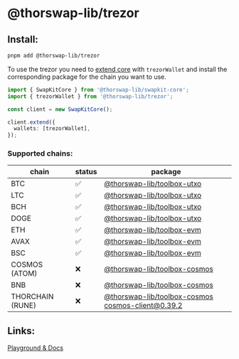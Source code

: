 # @thorswap-lib/trezor

## Install:

```bash
pnpm add @thorswap-lib/trezor
```

To use the trezor you need to [extend core](packages/swapkit-core#swapkitcore-api) with `trezorWallet` and install the corresponding package for the chain you want to use.

```ts
import { SwapKitCore } from '@thorswap-lib/swapkit-core';
import { trezorWallet } from '@thorswap-lib/trezor';

const client = new SwapKitCore();

client.extend({
  wallets: [trezorWallet],
});
```

### Supported chains:

| chain            | status | package                      |
| ---------------- | ------ | ---------------------------- |
| BTC              | ✅     | [@thorswap-lib/toolbox-utxo](../toolbox-utxo/README.md)                          |
| LTC              | ✅     | [@thorswap-lib/toolbox-utxo](../toolbox-utxo/README.md)                          |
| BCH              | ✅     | [@thorswap-lib/toolbox-utxo](../toolbox-utxo/README.md)                          |
| DOGE             | ✅     | [@thorswap-lib/toolbox-utxo](../toolbox-utxo/README.md)                          |
| ETH              | ✅     | [@thorswap-lib/toolbox-evm](../toolbox-evm/README.md)                            |
| AVAX             | ✅     | [@thorswap-lib/toolbox-evm](../toolbox-evm/README.md)                            |
| BSC              | ✅     | [@thorswap-lib/toolbox-evm](../toolbox-evm/README.md)                            |
| COSMOS (ATOM)    | ❌     | [@thorswap-lib/toolbox-cosmos](../toolbox-cosmos/README.md)                      |
| BNB              | ❌     | [@thorswap-lib/toolbox-cosmos](../toolbox-cosmos/README.md)                      |
| THORCHAIN (RUNE) | ❌     | [@thorswap-lib/toolbox-cosmos](../toolbox-cosmos/README.md) cosmos-client@0.39.2 |

## Links:

[Playground & Docs](https://trezor.github.io/trezor-suite/connect-explorer/#/)
